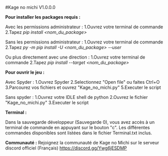 #Kage no michi V1.0.0.0

**Pour installer les packages requis :**

Avec les permissions administrateur :
1.Ouvrez votre terminal de commande
2.Tapez *pip install <nom_du_package>*

Sans les permissions administrateur :
1.Ouvrez votre terminal de commande
2.Tapez *py -m pip install -U <nom_du_package> --user*

Ou plus directement avec une direction :
1.Ouvrez votre terminal de commande
2.Tapez *pip install --target <direction> <nom_du_package>*


**Pour ouvrir le jeu :**

Avec Spyder :
1.Ouvrez Spyder
2.Selectionnez "Open file" ou faites Ctrl+O
3.Parcourez vos fichiers et ouvrez "Kage_no_michi.py"
5.Executer le script

Sans spyder :
1.Ouvrez votre IDLE shell de python
2.Ouvrez le fichier "Kage_no_michi.py"
3.Executer le script



**Terminal :**

Dans la sauvegarde développeur (Sauvegarde 0), vous avez accès à un terminal de commande en appuyant sur le bouton "c". Les différentes commandes disponibles sont listées dans le fichier Terminal.txt inclus.

**Communauté :**
Rejoignez la communauté de Kage no Michi sur le serveur discord officiel (Français) https://discord.gg/Ywg6jESDMP